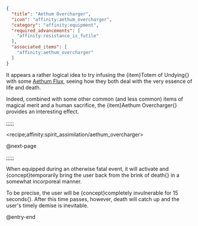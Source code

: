```json
{
  "title": "Aethum Overcharger",
  "icon": "affinity:aethum_overcharger",
  "category": "affinity:equipment",
  "required_advancements": [
    "affinity:resistance_is_futile"
  ],
  "associated_items": [
    "affinity:aethum_overcharger"
  ]
}
```

It appears a rather logical idea to try infusing the {item}Totem of Undying{} with some [Aethum Flux](^affinity:aethum_flux), seeing
how they both deal with the very essence of life and death.


Indeed, combined with some other common (and less common) items of magical merit and a human sacrifice, the 
{item}Aethum Overcharger{} provides an interesting effect.

;;;;;

<recipe;affinity:spirit_assimilation/aethum_overcharger>

@next-page

;;;;;

When equipped during an otherwise fatal event, it will activate and {concept}temporarily bring the user back from the
brink of death{} in a somewhat incorporeal manner.


To be precise, the user will be {concept}completely invulnerable for 15 seconds{}. After this time passes, however,
death will catch up and the user's timely demise is inevitable.

@entry-end